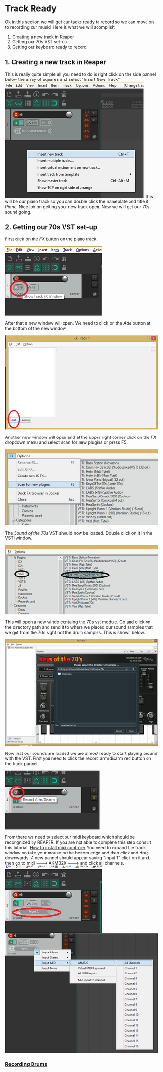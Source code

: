 # Track Ready
Ok in this section we will get our tacks ready to record so we can move on to recording our music!
Here is what we will acomplish:
1. Creating a new track in Reaper
2. Getting our 70s VST set-up
3. Getting our keyboard ready to record

## 1. Creating a new track in Reaper
 This is really quite simple all you need to do is right click on the side pannel below the array of squares and select "Insert New Track" 
 ![Insert](/1tr.png)
 This will be our piano track so you can double click the nameplate and title it *Piano*.
 Nice job on getting your new track open. Now we will get our 70s sound going.
 ## 2. Getting our 70s VST set-up
 First click on the *FX* button on the piano track.
 
 ![Piano track](/3tr.png)
 
 After that a new window will open. We need to click on the *Add* button at the bottom of the new window.
 
 ![Window](/4tr.png)
 
 Another new window will open and at the upper right corner click on the *FX* dropdown menu and select scan for new plugins or press F5.
 
 ![scan](/5tr.png)
 
 The *Sound of the 70s* VST should now be loaded. Double click on it in the VSTi window.
 
 ![70s](/6tr.png)
 
 This will open a new windo containg the 70s vst module. Go and click on the directory path and send it to where we placed our sound samples that we got from the 70s sight not the drum samples. This is shown below.
 
 ![samples](/7tr.png)
 
 Now that our sounds are loaded we are almost ready to start playing around with the VST. First you need to click the record arm/disarm red button on the track pannel.
 
 ![Tack](8tr.png)
 
 From there we need to select our midi keyboard which should be recongnized by REAPER. If you are not able to complete this step consult this tutorial. [How to install midi controler](https://www.youtube.com/watch?v=QV9WkY4Zy_I&t=51s)
You need to expand the track window so take your mouse to the bottom edge and then click and drag downwards.
A new pannel should appear saying "input 1" click on it and then go to midi ---> AKM320 ---> and click all channels.
![1](/9tr.png)
![2](/10tr.png)

 
























### [Recording Drums](/Recording_Drums.md)
